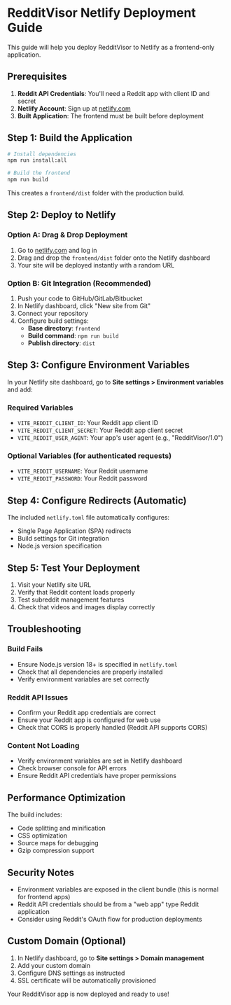 # RedditVisor Netlify Deployment Guide

This guide will help you deploy RedditVisor to Netlify as a frontend-only application.

## Prerequisites

1. **Reddit API Credentials**: You'll need a Reddit app with client ID and secret
2. **Netlify Account**: Sign up at [netlify.com](https://netlify.com)
3. **Built Application**: The frontend must be built before deployment

## Step 1: Build the Application

```bash
# Install dependencies
npm run install:all

# Build the frontend
npm run build
```

This creates a `frontend/dist` folder with the production build.

## Step 2: Deploy to Netlify

### Option A: Drag & Drop Deployment

1. Go to [netlify.com](https://netlify.com) and log in
2. Drag and drop the `frontend/dist` folder onto the Netlify dashboard
3. Your site will be deployed instantly with a random URL

### Option B: Git Integration (Recommended)

1. Push your code to GitHub/GitLab/Bitbucket
2. In Netlify dashboard, click "New site from Git"
3. Connect your repository
4. Configure build settings:
   - **Base directory**: `frontend`
   - **Build command**: `npm run build`
   - **Publish directory**: `dist`

## Step 3: Configure Environment Variables

In your Netlify site dashboard, go to **Site settings > Environment variables** and add:

### Required Variables
- `VITE_REDDIT_CLIENT_ID`: Your Reddit app client ID
- `VITE_REDDIT_CLIENT_SECRET`: Your Reddit app client secret
- `VITE_REDDIT_USER_AGENT`: Your app's user agent (e.g., "RedditVisor/1.0")

### Optional Variables (for authenticated requests)
- `VITE_REDDIT_USERNAME`: Your Reddit username
- `VITE_REDDIT_PASSWORD`: Your Reddit password

## Step 4: Configure Redirects (Automatic)

The included `netlify.toml` file automatically configures:
- Single Page Application (SPA) redirects
- Build settings for Git integration
- Node.js version specification

## Step 5: Test Your Deployment

1. Visit your Netlify site URL
2. Verify that Reddit content loads properly
3. Test subreddit management features
4. Check that videos and images display correctly

## Troubleshooting

### Build Fails
- Ensure Node.js version 18+ is specified in `netlify.toml`
- Check that all dependencies are properly installed
- Verify environment variables are set correctly

### Reddit API Issues
- Confirm your Reddit app credentials are correct
- Ensure your Reddit app is configured for web use
- Check that CORS is properly handled (Reddit API supports CORS)

### Content Not Loading
- Verify environment variables are set in Netlify dashboard
- Check browser console for API errors
- Ensure Reddit API credentials have proper permissions

## Performance Optimization

The build includes:
- Code splitting and minification
- CSS optimization
- Source maps for debugging
- Gzip compression support

## Security Notes

- Environment variables are exposed in the client bundle (this is normal for frontend apps)
- Reddit API credentials should be from a "web app" type Reddit application
- Consider using Reddit's OAuth flow for production deployments

## Custom Domain (Optional)

1. In Netlify dashboard, go to **Site settings > Domain management**
2. Add your custom domain
3. Configure DNS settings as instructed
4. SSL certificate will be automatically provisioned

Your RedditVisor app is now deployed and ready to use!
